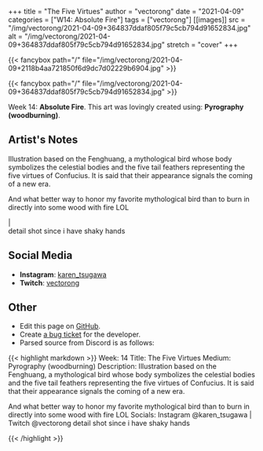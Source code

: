 +++
title =       "The Five Virtues"
author =      "vectorong"
date =        "2021-04-09"
categories =  ["W14: Absolute Fire"]
tags =        ["vectorong"]
[[images]]
                      src = "/img/vectorong/2021-04-09+364837ddaf805f79c5cb794d91652834.jpg"
                      alt = "/img/vectorong/2021-04-09+364837ddaf805f79c5cb794d91652834.jpg"
                      stretch = "cover"
+++


{{< fancybox path="/" file="/img/vectorong/2021-04-09+2118b4aa721850f6d9dc7d02229b6904.jpg" >}}

{{< fancybox path="/" file="/img/vectorong/2021-04-09+364837ddaf805f79c5cb794d91652834.jpg" >}}


Week 14: **Absolute Fire**. This art was lovingly created using: **Pyrography (woodburning)**.

## Artist's Notes

Illustration based on the Fenghuang, a mythological bird whose body symbolizes the celestial bodies and the five tail feathers representing the five virtues of Confucius. It is said that their appearance signals the coming of a new era.

And what better way to honor my favorite mythological bird than to burn in directly into some wood with fire LOL

|  
detail shot since i have shaky hands

## Social Media

- **Instagram**: [karen_tsugawa]()
- **Twitch**: [vectorong]()


## Other

- Edit this page on [GitHub](https://github.com/teaminkling/web-refresh/edit/main/blog/content/blog/vectorong-week-14-de8e.md).
- Create [a bug ticket](https://github.com/teaminkling/web-refresh/issues/new?assignees=&labels=bug&template=problem-report.md&title=) for the developer.
- Parsed source from Discord is as follows:

{{< highlight markdown >}}
Week: 14
Title: The Five Virtues
Medium: Pyrography (woodburning)
Description: Illustration based on the Fenghuang, a mythological bird whose body symbolizes the celestial bodies and the five tail feathers representing the five virtues of Confucius. It is said that their appearance signals the coming of a new era.

And what better way to honor my favorite mythological bird than to burn in directly into some wood with fire LOL
Socials: Instagram @karen_tsugawa  |  Twitch @vectorong
detail shot since i have shaky hands

{{< /highlight >}}